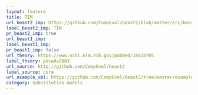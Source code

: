 ```yaml
---
layout: feature
title: TIM
url_beast2_imp: https://github.com/CompEvol/beast2/blob/master/src/beast/evolution/substitutionmodel/TIM.java
label_beast2_imp: TIM
pr_beast2_imp: true
url_beast1_imp: 
label_beast1_imp: 
pr_beast1_imp: false
url_theory: https://www.ncbi.nlm.nih.gov/pubmed/18428705
label_theory: posada2003
url_source: http://github.com/CompEvol/beast2
label_source: core
url_example_xml: https://github.com/CompEvol/beast2/tree/master/examples/testTIM.xml
category: Substitution models
---
```


